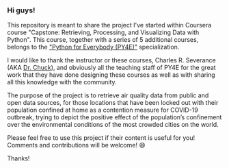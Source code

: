 ### Hi guys!

This repository is meant to share the project I've started within Coursera course "Capstone: Retrieving, Processing, and Visualizing Data with Python". This course, together with a series of 5 additional courses, belongs to the ["Python for Everybody (PY4E)"](https://www.py4e.com/) specialization.

I would like to thank the instructor or these courses, Charles R. Severance (AKA [Dr. Chuck](http://www.dr-chuck.com/)), and obviously all the teaching staff of PY4E for the great work that they have done designing these courses as well as with sharing all this knowledge with the community.

The purpose of the project is to retrieve air quality data from public and open data sources, for those locations that have been locked out with their population confined at home as a contention measure for COVID-19 outbreak, trying to depict the positive effect of the population’s confinement over the environmental conditions of the most crowded cities on the world.

Please feel free to use this project if their content is useful for you! Comments and contributions will be welcome! :smile:

Thanks!